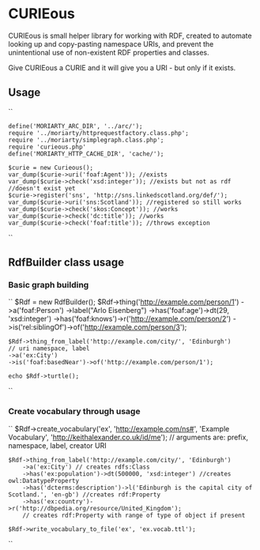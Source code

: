 # CURIEous 

CURIEous is small helper library for working with RDF, created to
automate looking up and copy-pasting namespace URIs, and prevent the
unintentional use of non-existent RDF properties and classes.

Give CURIEous a CURIE and it will give you a URI - but only if it
exists.

## Usage
``

    define('MORIARTY_ARC_DIR', '../arc/');
    require '../moriarty/httprequestfactory.class.php';
    require '../moriarty/simplegraph.class.php';
    require 'curieous.php'
    define('MORIARTY_HTTP_CACHE_DIR', 'cache/');

    $curie = new Curieous();
    var_dump($curie->uri('foaf:Agent')); //exists
    var_dump($curie->check('xsd:integer')); //exists but not as rdf
    //doesn't exist yet
    $curie->register('sns', 'http://sns.linkedscotland.org/def/');
    var_dump($curie->uri('sns:Scotland')); //registered so still works
    var_dump($curie->check('skos:Concept')); //works
    var_dump($curie->check('dc:title')); //works
    var_dump($curie->check('foaf:title')); //throws exception 

``

## RdfBuilder class usage

### Basic graph building
``
    $Rdf = new RdfBuilder();
    $Rdf->thing('http://example.com/person/1')
        ->a('foaf:Person')
        ->label("Arlo Eisenberg")
        ->has('foaf:age')->dt(29, 'xsd:integer')
        ->has('foaf:knows')->r('http://example.com/person/2')
        ->is('rel:siblingOf')->of('http://example.com/person/3');
    
    $Rdf->thing_from_label('http://example.com/city/', 'Edinburgh')
    // uri namespace, label
    ->a('ex:City')
    ->is('foaf:basedNear')->of('http://example.com/person/1');
    
    echo $Rdf->turtle();    
    
``

### Create vocabulary through usage

``
    $Rdf->create_vocabulary('ex', 'http://example.com/ns#', 'Example Vocabulary', 'http://keithalexander.co.uk/id/me');
    // arguments are: prefix, namespace, label, creator URI

    $Rdf->thing_from_label('http://example.com/city/', 'Edinburgh')
        ->a('ex:City') // creates rdfs:Class
        ->has('ex:population')->dt(500000, 'xsd:integer') //creates owl:DatatypeProperty
        ->has('dcterms:description')->l('Edinburgh is the capital city of Scotland.', 'en-gb') //creates rdf:Property
        ->has('ex:country')->r('http://dbpedia.org/resource/United_Kingdom');  
        // creates rdf:Property with range of type of object if present

    $Rdf->write_vocabulary_to_file('ex', 'ex.vocab.ttl');
``
